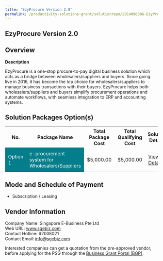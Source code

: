 ```yaml
---
title: 'EzyProcure Version 2.0'
permalink: /productivity-solutions-grant/solutionrepo/201409838G-EzyProcur-v-20-WT
---
```


## EzyProcure Version 2.0

## Overview

**Description**

EzyProcure is a one-stop procure-to-pay digital business solution which acts as a bridge between wholesalers/suppliers and buyers. Since going live in 2016, it has become the top choice for wholesalers/suppliers to manage business transactions with their buyers. EzyProcure helps both wholesalers/suppliers and buyers simplify procurement operations and automate workflows, with seamless integration to ERP and accounting systems.

## Solution Packages Option(s)

<table>
<tr>
<th><b>No.</b></th>
<th><b>Package Name</b></th>
<th><b>Total Package Cost</b></th>
<th><b>Total Qualifying Cost</b></th>
<th><b>Solution Details</b></th>
</tr>
<tr>
<td style='padding: 10px; background-color: #037E8A; color: #FFFFFF;'>Option 1</td>
<td style='padding: 10px; background-color: #037E8A; color: #FFFFFF;'>e-procurement system for Wholesalers/Suppliers</td>
<td style='padding: 10px;'>$5,000.00</td>
<td style='padding: 10px;'>$5,000.00</td>
<td style='padding: 10px;'><a href='/images/psg/Singapore_E_Business_EzyProcure_Desensitised_Annex_3_Part1.pdf' target='_blank'>View Details</a></td>
</tr>
</table>

## Mode and Schedule of Payment

 - Subscription / Leasing

## Vendor Information

 Company Name :Singapore E-Business Pte Ltd<br>Web URL: www.sgebiz.com <br>Contact Hotline: 62008021 <br>Contact Email: info@sgebiz.com <br>

Interested companies can get a quotation from the pre-approved vendor, before applying for the PSG through the <a href='https://www.businessgrants.gov.sg/' target='_blank' rel='noopener'>Business Grant Portal (BGP)</a>.

<script src="/jquery/resize-tables.js"></script>
